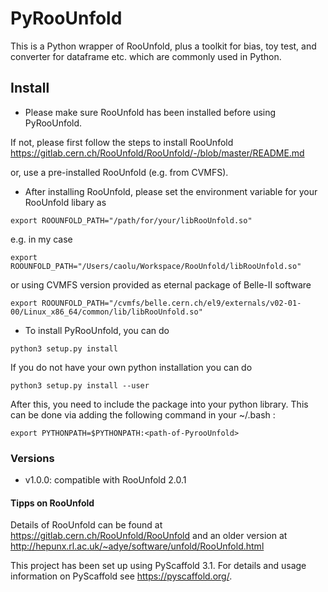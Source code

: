 # PyRooUnfold
This is a Python wrapper of RooUnfold, plus a toolkit for bias, toy test, and converter for dataframe etc. which are commonly used in Python. 



## Install

- Please make sure RooUnfold has been installed before using PyRooUnfold.

If not, please first follow the steps to install RooUnfold https://gitlab.cern.ch/RooUnfold/RooUnfold/-/blob/master/README.md

or, use a pre-installed RooUnfold (e.g. from CVMFS).  


- After installing RooUnfold, please set the environment variable for your RooUnfold libary as

```
export ROOUNFOLD_PATH="/path/for/your/libRooUnfold.so"
```

e.g. in my case

```
export ROOUNFOLD_PATH="/Users/caolu/Workspace/RooUnfold/libRooUnfold.so"
```

or using CVMFS version provided as eternal package of Belle-II software 

```
export ROOUNFOLD_PATH="/cvmfs/belle.cern.ch/el9/externals/v02-01-00/Linux_x86_64/common/lib/libRooUnfold.so"
```

- To install PyRooUnfold, you can do

```
python3 setup.py install
```

If you do not have your own python installation you can do

```
python3 setup.py install --user
```

After this, you need to include the package into your python library. This can be done via adding the following command in your ~/.bash :

```
export PYTHONPATH=$PYTHONPATH:<path-of-PyrooUnfold>
```

### Versions
- v1.0.0: compatible with RooUnfold 2.0.1


#### Tipps on RooUnfold

Details of RooUnfold can be found at
https://gitlab.cern.ch/RooUnfold/RooUnfold and an older version at http://hepunx.rl.ac.uk/~adye/software/unfold/RooUnfold.html






This project has been set up using PyScaffold 3.1. For details and usage
information on PyScaffold see https://pyscaffold.org/.
